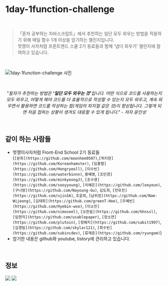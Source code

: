 # 1day-1function-challenge

<br>

> 「혼자 공부하는 자바스크립트」에서 추천하는 일단 모두 외우는 방법을 적용하기 위해 매일 함수 1개 이상을 암기하는 챌린지입니다. <br> 멋쟁이 사자처럼 프론트엔드 스쿨 2기 동료들과 함께 '냅다 외우기' 챌린지에 참여하고 있습니다. <br> 

<br>

![1day-1function-challenge 사진](https://user-images.githubusercontent.com/102460056/169823088-81add533-2a34-4d2e-bfd8-fa82d517eabe.jpg)

<br>

*<center>"필자가 추천하는 방법은 <strong>'일단 모두 외우는 것'</strong>입니다. 어떤 식으로 코드를 사용하는지 모두 외우고, 어떻게 해야 코드를 더 효율적으로 작성할 수 있는지 모두 외우고, 계속 외우면서 활용하면 코드를 작성하는 힘(게임의 피지컬 같은 것)이 향상됩니다. 그렇게 되면 처음 접하는 상황이 생겨도 대응할 수 있게 됩니다." - 저자 윤인성</center>*

<br>

## 같이 하는 사람들

- 멋쟁이사자처럼 Front-End School 2기 동료들 <br> (`[문희](https://github.com/moonhee0507)`,`[허지현](https://github.com/Koreanhamster)`, `[임홍렬](https://github.com/Hongryeoll)`, `[이수빈](https://github.com/waterbinnn)`, `황혜명`, `[조민경](https://github.com/minkyeongJ)`, `[조수영](https://github.com/sooyyoung)`, `[이예은](https://github.com/leeyeun)`, `[구나영](https://github.com/Nayoung-Gu)`, `김도희`, `[전유진](https://github.com/ujin16)`, `조윤희`, `[남위정](https://github.com/Nam-Wijeong)`, `[김태희](https://github.com/greenT-Hee)`, `[우혜빈](https://github.com/Hyebin-woo)`, `[이소민](https://github.com/nimoseel)`, `[오한솔](https://github.com/hhnssl)`, `[임현지](https://github.com/usablepaper)`, `[장소연](https://github.com/plutoin)`, `[정예지](https://github.com/sabit1997)`, `[김경림](https://github.com/skylar121)`, `[최수빈](https://github.com/subincdev)`, `[류재준](https://github.com/ryungom)`)
- 암기한 내용은 github와 youtube, tistory에 관리하고 있습니다.

<br>

## 정보

<a href="https://www.youtube.com/channel/UCcABz4NaQQcLY2KxDNqr9-g/videos" target="_blank"><img src="https://img.shields.io/badge/유튜브-FF0000?style=round-square&logo=Youtube&logoColor=white"/></a>
<a href="https://velog.io/@sjmh0507/series/1%EC%9D%BC-1%ED%95%A8%EC%88%98-%EB%83%85%EB%8B%A4-%EC%99%B8%EC%9A%B0%EA%B8%B0" target="_blank"><img src="https://img.shields.io/badge/티스토리-db570b?style=round-square&logo=
  Tistory&logoColor=white"/></a>
